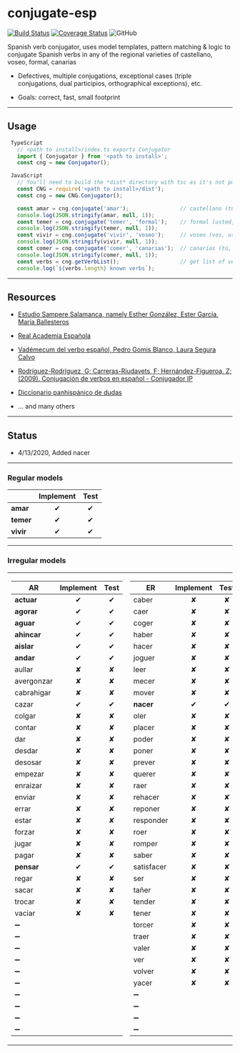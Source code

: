 # conjugate-esp

[![Build Status](https://travis-ci.org/jirimracek/conjugate-esp.svg?branch=master)](https://travis-ci.org/jirimracek/conjugate-esp)
[![Coverage Status](https://coveralls.io/repos/github/jirimracek/conjugate-esp/badge.svg?branch=master)](https://coveralls.io/github/jirimracek/conjugate-esp?branch=master)
![GitHub](https://img.shields.io/github/license/jirimracek/conjugate-esp)

Spanish verb conjugator, uses model templates, pattern matching & logic to conjugate Spanish verbs in any of the regional varieties of castellano, voseo, formal, canarias

- Defectives, multiple conjugations, exceptional cases (triple conjugations, dual participios, orthographical exceptions), etc.

- Goals: correct, fast, small footprint

____

## Usage

```typescript
 TypeScript
   // <path to install>/index.ts exports Conjugator
   import { Conjugator } from '<path to install>';
   const cng = new Conjugator();
```

```javascript
 JavaScript
   // You'll need to build the *dist* directory with tsc as it's not pushed to the repository
   const CNG = require('<path to install>/dist');
   const cng = new CNG.Conjugator();
```

```javascript
   const amar = cng.conjugate('amar');                // castellano (tú, vosotros), default region
   console.log(JSON.stringify(amar, null, 1));
   const temer = cng.conjugate('temer', 'formal');    // formal (usted, ustedes)
   console.log(JSON.stringify(temer, null, 1));
   const vivir = cng.conjugate('vivir', 'voseo');     // voseo (vos, ustedes)
   console.log(JSON.stringify(vivir, null, 1));
   const comer = cng.conjugate('comer', 'canarias');  // canarias (tú, ustedes)
   console.log(JSON.stringify(comer, null, 1));
   const verbs = cng.getVerbList();                   // get list of verbs (string[])
   console.log(`${verbs.length} known verbs`);
```

____

## Resources

- [Estudio Sampere Salamanca, namely Esther González, Ester García, María Ballesteros](http://www.sampere.com/learn-spanish/spanish-courses-salamanca.html "Sampere Salamanca")

- [Real Academia Española](https://www.rae.es "RAE")

- [Vadémecum del verbo español, Pedro Gomis Blanco, Laura Segura Calvo](https://www.amazon.es/Vad%C3%A9mecum-verbo-espa%C3%B1ol-Pedro-Blanco/dp/8497783875 "Amazon.es")

- [Rodríguez-Rodríguez, G; Carreras-Riudavets, F; Hernández-Figueroa, Z; (2009). Conjugación de verbos en español - Conjugador IP](https://tulengua.es "Conjugador TIP")

- [Diccionario panhispánico de dudas](https://www.casadellibro.com/libro-diccionario-panhispanico-de-dudas-2-ed/9788429406238/1051481 "Casa del libro" )

- ... and many others

____

## Status

- 4/13/2020, Added nacer

____

### Regular models

|               | Implement   |   Test    |
| ------------- |:-----------:|:---------:|
| **amar**      |  &#x2714;   |  &#x2714; |
| **temer**     |  &#x2714;   |  &#x2714; |
| **vivir**     |  &#x2714;   |  &#x2714; |

____

### Irregular models

<table>
<tr><td>

| AR            | Implement   | Test      |
|---------------|:-----------:|:---------:|
| **actuar**    |  &#x2714;   |  &#x2714; |
| **agorar**    |  &#x2714;   |  &#x2714; |
| **aguar**     |  &#x2714;   |  &#x2714; |
| **ahincar**   |  &#x2714;   |  &#x2714; |
| **aislar**    |  &#x2714;   |  &#x2714; |
| **andar**     |  &#x2714;   |  &#x2714; |
| aullar        |  &#x2718;   |  &#x2718; |
| avergonzar    |  &#x2718;   |  &#x2718; |
| cabrahigar    |  &#x2718;   |  &#x2718; |
| cazar         |  &#x2714;   |  &#x2714; |
| colgar        |  &#x2718;   |  &#x2718; |
| contar        |  &#x2718;   |  &#x2718; |
| dar           |  &#x2718;   |  &#x2718; |
| desdar        |  &#x2718;   |  &#x2718; |
| desosar       |  &#x2718;   |  &#x2718; |
| empezar       |  &#x2718;   |  &#x2718; |
| enraizar      |  &#x2718;   |  &#x2718; |
| enviar        |  &#x2718;   |  &#x2718; |
| errar         |  &#x2718;   |  &#x2718; |
| estar         |  &#x2718;   |  &#x2718; |
| forzar        |  &#x2718;   |  &#x2718; |
| jugar         |  &#x2718;   |  &#x2718; |
| pagar         |  &#x2718;   |  &#x2718; |
| **pensar**    |  &#x2714;   |  &#x2714; |
| regar         |  &#x2718;   |  &#x2718; |
| sacar         |  &#x2718;   |  &#x2718; |
| trocar        |  &#x2718;   |  &#x2718; |
| vaciar        |  &#x2718;   |  &#x2718; |
|&#x2796;|||
|&#x2796;|||
|&#x2796;|||
|&#x2796;|||
|&#x2796;|||
|&#x2796;|||
|&#x2796;|||
|&#x2796;|||
|&#x2796;|||
|&#x2796;|||

</td><td>

|ER             | Implement   | Test      |
|---------------|:-----------:|:---------:|
| caber         |  &#x2718;   |  &#x2718; |
| caer          |  &#x2718;   |  &#x2718; |
| coger         |  &#x2718;   |  &#x2718; |
| haber         |  &#x2718;   |  &#x2718; |
| hacer         |  &#x2718;   |  &#x2718; |
| joguer        |  &#x2718;   |  &#x2718; |
| leer          |  &#x2718;   |  &#x2718; |
| mecer         |  &#x2718;   |  &#x2718; |
| mover         |  &#x2718;   |  &#x2718; |
| **nacer**         |  &#x2714;   |  &#x2714; |
| oler          |  &#x2718;   |  &#x2718; |
| placer        |  &#x2718;   |  &#x2718; |
| poder         |  &#x2718;   |  &#x2718; |
| poner         |  &#x2718;   |  &#x2718; |
| prever        |  &#x2718;   |  &#x2718; |
| querer        |  &#x2718;   |  &#x2718; |
| raer          |  &#x2718;   |  &#x2718; |
| rehacer       |  &#x2718;   |  &#x2718; |
| reponer       |  &#x2718;   |  &#x2718; |
| responder     |  &#x2718;   |  &#x2718; |
| roer          |  &#x2718;   |  &#x2718; |
| romper        |  &#x2718;   |  &#x2718; |
| saber         |  &#x2718;   |  &#x2718; |
| satisfacer    |  &#x2718;   |  &#x2718; |
| ser           |  &#x2718;   |  &#x2718; |
| tañer         |  &#x2718;   |  &#x2718; |
| tender        |  &#x2718;   |  &#x2718; |
| tener         |  &#x2718;   |  &#x2718; |
| torcer        |  &#x2718;   |  &#x2718; |
| traer         |  &#x2718;   |  &#x2718; |
| valer         |  &#x2718;   |  &#x2718; |
| ver           |  &#x2718;   |  &#x2718; |
| volver        |  &#x2718;   |  &#x2718; |
| yacer         |  &#x2718;   |  &#x2718; |
|&#x2796;|||
|&#x2796;|||
|&#x2796;|||
|&#x2796;|||

</td><td>

|IR             | Implement   | Test      |
|-------------- |:-----------:|:---------:|
| **abrir**     |  &#x2714;   |  &#x2714; |
| **adquirir**  |  &#x2714;   |  &#x2714; |
| **argüir**    |  &#x2714;   |  &#x2714; |
| asir          |  &#x2718;   |  &#x2718; |
| bendecir      |  &#x2718;   |  &#x2718; |
| ceñir         |  &#x2718;   |  &#x2718; |
| colegir       |  &#x2718;   |  &#x2718; |
| conducir      |  &#x2718;   |  &#x2718; |
| contraír      |  &#x2718;   |  &#x2718; |
| decir         |  &#x2718;   |  &#x2718; |
| delinquir     |  &#x2718;   |  &#x2718; |
| discernir     |  &#x2718;   |  &#x2718; |
| distinguir    |  &#x2718;   |  &#x2718; |
| dormir        |  &#x2718;   |  &#x2718; |
| embaír        |  &#x2718;   |  &#x2718; |
| erguir        |  &#x2718;   |  &#x2718; |
| escribir      |  &#x2718;   |  &#x2718; |
| huir          |  &#x2718;   |  &#x2718; |
| imprimir      |  &#x2718;   |  &#x2718; |
| ir            |  &#x2718;   |  &#x2718; |
| lucir         |  &#x2718;   |  &#x2718; |
| oír           |  &#x2718;   |  &#x2718; |
| plañir        |  &#x2718;   |  &#x2718; |
| podrir        |  &#x2718;   |  &#x2718; |
| predecir      |  &#x2718;   |  &#x2718; |
| prohibir      |  &#x2718;   |  &#x2718; |
| pudrir        |  &#x2718;   |  &#x2718; |
| rehenchir     |  &#x2718;   |  &#x2718; |
| rehuir        |  &#x2718;   |  &#x2718; |
| reír          |  &#x2718;   |  &#x2718; |
| reunir        |  &#x2718;   |  &#x2718; |
| salir         |  &#x2718;   |  &#x2718; |
| seguir        |  &#x2718;   |  &#x2718; |
| sentir        |  &#x2718;   |  &#x2718; |
| servir        |  &#x2718;   |  &#x2718; |
| surgir        |  &#x2718;   |  &#x2718; |
| venir         |  &#x2718;   |  &#x2718; |
| zurcir        |  &#x2718;   |  &#x2718; |

</td></tr> </table>
